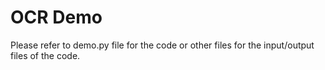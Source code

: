 # OCR Demo

Please refer to demo.py file for the code or other files for the input/output files of the code.

